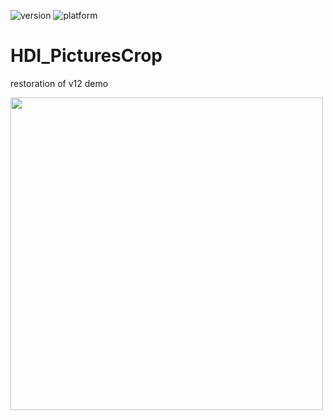 ![version](https://img.shields.io/badge/version-20%2B-E23089)
![platform](https://img.shields.io/static/v1?label=platform&message=mac-intel%20|%20mac-arm%20|%20win-64&color=blue)

# HDI_PicturesCrop
restoration of v12 demo

<img width="500" height="auto" alt="" src="https://github.com/user-attachments/assets/7cf08523-eada-4012-9778-c9d3b2da470f" />
